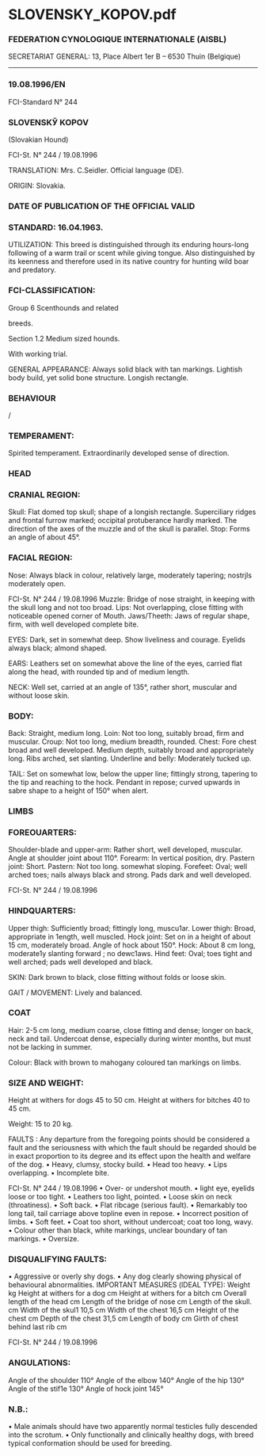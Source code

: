 # SLOVENSKY_KOPOV.pdf


### FEDERATION CYNOLOGIQUE INTERNATIONALE (AISBL)


SECRETARIAT GENERAL: 13, Place Albert 1er  B – 6530 Thuin (Belgique)
______________________________________________________________________________

### 19.08.1996/EN



FCI-Standard N° 244


### SLOVENSKЎ KOPOV


(Slovakian Hound)




FCI-St. N° 244 / 19.08.1996

TRANSLATION: Mrs. C.Seidler.  Official language (DE).

ORIGIN: Slovakia.

### DATE OF PUBLICATION OF THE OFFICIAL VALID



### STANDARD: 16.04.1963.



UTILIZATION: This breed is distinguished through its enduring
hours-long following of a warm trail or scent while giving tongue.
Also distinguished by its keenness and therefore used in its native
country for hunting wild boar and predatory.

### FCI-CLASSIFICATION:


Group 6
Scenthounds and related

breeds.

Section 1.2  Medium sized hounds.

With working trial.

GENERAL APPEARANCE: Always solid black with tan
markings. Lightish body build, yet solid bone structure. Longish
rectangle.

### BEHAVIOUR


/


### TEMPERAMENT:


Spirited
temperament.
Extraordinarily developed sense of direction.

### HEAD



### CRANIAL REGION:


Skull: Flat domed top skull; shape of a longish rectangle.
Superciliary
ridges
and
frontal
furrow
marked;
occipital
protuberance hardly marked. The direction of the axes of the muzzle
and of the skull is parallel.
Stop: Forms an angle of about 45°.

### FACIAL REGION:


Nose: Always black in colour, relatively large, moderately tapering;
nostrjls moderately open.


FCI-St. N° 244 / 19.08.1996
Muzzle: Bridge of nose straight, in keeping with the skull long and
not too broad.
Lips: Not overlapping, close fitting with noticeable opened corner of
Mouth.
Jaws/Theeth: Jaws of regular shape, firm, with well developed
complete bite.

EYES: Dark, set in somewhat deep. Show liveliness and courage.
Eyelids always black; almond shaped.

EARS: Leathers set on somewhat above the line of the eyes, carried
flat along the head, with rounded tip and of medium length.

NECK: Well set, carried at an angle of 135°, rather short, muscular
and without loose skin.

### BODY:


Back: Straight, medium long.
Loin: Not too long, suitably broad, firm and muscular.
Croup: Not too long, medium breadth, rounded.
Chest: Fore chest broad and well developed. Medium depth, suitably
broad and appropriately long. Ribs arched, set slanting.
Underline and belly: Moderately tucked up.

TAIL: Set on somewhat low, below the upper line; fittingly strong,
tapering to the tip and reaching to the hock. Pendant in repose;
curved upwards in sabre shape to a height of 150° when alert.

### LIMBS



### FOREOUARTERS:


Shoulder-blade and upper-arm: Rather short, well developed,
muscular.  Angle at shoulder joint about 110°.
Forearm: In vertical position, dry.
Pastern joint: Short.
Pastern: Not too long. somewhat sloping.
Forefeet: Oval; well arched toes; nails always black and strong. Pads
dark and well developed.


FCI-St. N° 244 / 19.08.1996

### HINDQUARTERS:


Upper thigh: Sufficiently broad; fittingly long, muscu1ar.
Lower thigh: Broad, appropriate in 1ength, well muscled.
Hock joint: Set on in a height of about 15 cm, moderately broad.
Angle of hock about 150°.
Hock: About 8 cm long, moderate1y slanting forward ; no
dewc1aws.
Hind feet: Oval; toes tight and well arched; pads well developed and
black.

SKIN: Dark brown to black, close fitting without folds or loose skin.

GAIT / MOVEMENT: Lively and balanced.

### COAT


Hair: 2-5 cm long, medium coarse, close fitting and dense; longer on
back, neck and tail. Undercoat dense, especially during winter
months, but must not be lacking in summer.

Colour: Black with brown to mahogany coloured tan markings on
limbs.

### SIZE AND WEIGHT:


Height at withers for dogs
45 to 50 cm.
Height at withers for bitches
40 to 45 cm.

Weight:
15 to 20 kg.

FAULTS : Any departure from the foregoing points should be
considered a fault and the seriousness with which the fault should be
regarded should be in exact proportion to its degree and its effect
upon the health and welfare of the dog.
• Heavy, clumsy, stocky build.
• Head too heavy.
• Lips overlapping.
• Incomplete bite.


FCI-St. N° 244 / 19.08.1996
• Over- or undershot mouth.
• light eye, eyelids loose or too tight.
• Leathers too light, pointed.
• Loose skin on neck (throatiness).
• Soft back.
• Flat ribcage (serious fault).
• Remarkably too long tail, tail carriage above topline even in
repose.
• Incorrect position of limbs.
• Soft feet.
• Coat too short, without undercoat; coat too long, wavy.
• Colour other than black, white markings, unclear boundary of tan
markings.
• Oversize.

### DISQUALIFYING FAULTS:


•  Aggressive or overly shy dogs.
•  Any dog clearly showing physical of behavioural abnormalities.
IMPORTANT MEASURES (lDEAL TYPE):
Weight
kg
Height at withers for a dog
cm
Height at withers for a bitch
cm
Overall length of the head
cm
Length of the bridge of nose
cm
Length of the skull.
cm
Width of the skul1
10,5  cm
Width of the chest
16,5  cm
Height of the chest
cm
Depth of the chest
31,5  cm
Length of body
cm
Girth of chest behind last rib
cm




FCI-St. N° 244 / 19.08.1996


### ANGULATIONS:


Angle of the shoulder
110°
Angle of the elbow
140°
Angle of the hip
130°
Angle of the stif1e
130°
Angle of hock joint
145°

### N.B.:


•  Male animals should have two apparently normal testicles fully
descended into the scrotum.
•  Only functionally and clinically healthy dogs, with breed typical
conformation should be used for breeding.






